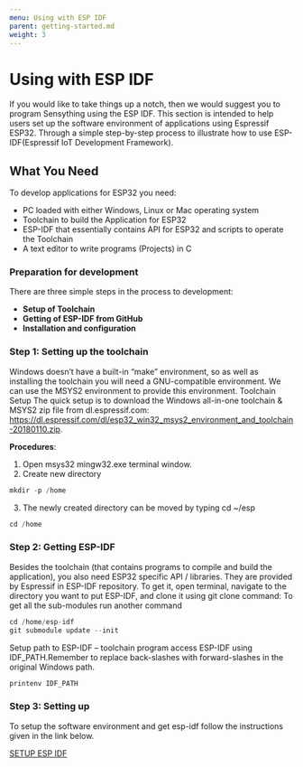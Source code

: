 ```yaml
---
menu: Using with ESP IDF
parent: getting-started.md
weight: 3
---
```


# Using with ESP IDF

If you would like to take things up a notch, then we would suggest you to program Sensything using the ESP IDF. This section is intended to help users set up the software environment of applications using Espressif ESP32. Through a simple step-by-step process to illustrate how to use ESP-IDF(Espressif IoT Development Framework).

## What You Need
To develop applications for ESP32 you need:
* PC loaded with either Windows, Linux or Mac operating system
* Toolchain to build the Application for ESP32
* ESP-IDF that essentially contains API for ESP32 and scripts to operate the Toolchain
* A text editor to write programs (Projects) in C

### Preparation for development

There are three simple steps in the process to development:

* **Setup of Toolchain**
* **Getting of ESP-IDF from GitHub**
* **Installation and configuration**

### Step 1: Setting up the toolchain

Windows doesn’t have a built-in “make” environment, so as well as installing the toolchain you will need a GNU-compatible environment. We can use the MSYS2 environment to provide this environment.
Toolchain Setup
The quick setup is to download the Windows all-in-one toolchain & MSYS2 zip file from dl.espressif.com:
https://dl.espressif.com/dl/esp32_win32_msys2_environment_and_toolchain-20180110.zip.

**Procedures**:

1.	Open msys32 mingw32.exe terminal window.
2.	Create new directory
```c
mkdir -p /home
```
3.	The newly created directory can be moved by typing cd ~/esp
```c
cd /home
```
### Step 2: Getting ESP-IDF

Besides the toolchain (that contains programs to compile and build the application), you also need ESP32 specific API / libraries. They are provided by Espressif in ESP-IDF repository. To get it, open terminal, navigate to the directory you want to put ESP-IDF, and clone it using git clone command:
To get all the sub-modules run another command
```c
cd /home/esp-idf
git submodule update --init
 ```

Setup path to ESP-IDF – toolchain program access ESP-IDF using IDF_PATH.Remember to replace back-slashes with forward-slashes in the original Windows path.
```c
printenv IDF_PATH
```
### Step 3: Setting up

To setup the software environment and get esp-idf follow the instructions given in the link below.

[SETUP ESP IDF](https://www.google.com/url?q=https://docs.espressif.com/projects/esp-idf/en/latest/get-started/index.html)



